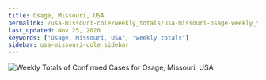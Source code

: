 ```yaml
---
title: Osage, Missouri, USA
permalink: /usa-missouri-cole/weekly_totals/usa-missouri-osage-weekly_totals.html
last_updated: Nov 25, 2020
keywords: ["Osage, Missouri, USA", "weekly totals"]
sidebar: usa-missouri-cole_sidebar
---
```


![Weekly Totals of Confirmed Cases for Osage, Missouri, USA](/covid_tracker/images/graphs/usa-missouri-osage-weekly_totals_graph.png)
